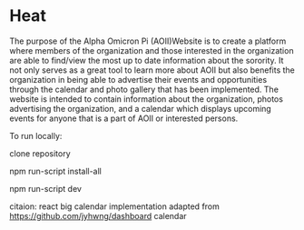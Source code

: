 # Heat
The purpose of the Alpha Omicron Pi (AOII)Website is to create a platform where members of the organization and those interested in the organization are able to find/view the most up to date information about the sorority. It not only serves as a great tool to learn more about AOII but also benefits the organization in being able to advertise their events and opportunities through the calendar and photo gallery that has been implemented. The website is intended to contain information about the organization, photos advertising the organization, and a calendar which displays upcoming events for anyone that is a part of AOII or interested persons.

To run locally:

clone repository

npm run-script install-all

npm run-script dev

citaion:
react big calendar implementation adapted from https://github.com/jyhwng/dashboard calendar 
